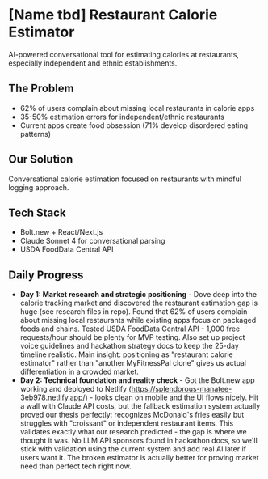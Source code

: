 # [Name tbd] Restaurant Calorie Estimator

AI-powered conversational tool for estimating calories at restaurants, especially independent and ethnic establishments.

## The Problem
- 62% of users complain about missing local restaurants in calorie apps
- 35-50% estimation errors for independent/ethnic restaurants
- Current apps create food obsession (71% develop disordered eating patterns)

## Our Solution
Conversational calorie estimation focused on restaurants with mindful logging approach.

## Tech Stack
- Bolt.new + React/Next.js
- Claude Sonnet 4 for conversational parsing
- USDA FoodData Central API

## Daily Progress
- **Day 1: Market research and strategic positioning** - Dove deep into the calorie tracking market and discovered the restaurant estimation gap is huge (see research files in repo). Found that 62% of users complain about missing local restaurants while existing apps focus on packaged foods and chains. Tested USDA FoodData Central API - 1,000 free requests/hour should be plenty for MVP testing. Also set up project voice guidelines and hackathon strategy docs to keep the 25-day timeline realistic. Main insight: positioning as "restaurant calorie estimator" rather than "another MyFitnessPal clone" gives us actual differentiation in a crowded market.
- **Day 2: Technical foundation and reality check** - Got the Bolt.new app working and deployed to Netlify (https://splendorous-manatee-3eb978.netlify.app/) - looks clean on mobile and the UI flows nicely. Hit a wall with Claude API costs, but the fallback estimation system actually proved our thesis perfectly: recognizes McDonald's fries easily but struggles with "croissant" or independent restaurant items. This validates exactly what our research predicted - the gap is where we thought it was. No LLM API sponsors found in hackathon docs, so we'll stick with validation using the current system and add real AI later if users want it. The broken estimator is actually better for proving market need than perfect tech right now.
